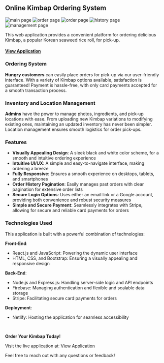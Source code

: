 ## Online Kimbap Ordering System

![main page](/images/screenshot_main.png)
![order page](/images/screenshot_order01.png)
![order page](/images/screenshot_order02.png)
![history page](/images/screenshot_order_history.png)
![management page](/images/screenshot_management.png)

This web application provides a convenient platform for ordering delicious Kimbap, a popular Korean seaweed rice roll, for pick-up.

#### [View Application](https://elly-kimbap.netlify.app/)

### Ordering System

**Hungry customers** can easily place orders for pick-up via our user-friendly interface. With a variety of Kimbap options available, satisfaction is guaranteed! Payment is hassle-free, with only card payments accepted for a smooth transaction process.

### Inventory and Location Management

**Admins** have the power to manage photos, ingredients, and pick-up locations with ease. From uploading new Kimbap variations to modifying existing ones, maintaining an updated inventory has never been simpler. Location management ensures smooth logistics for order pick-ups.

### Features

- **Visually Appealing Design**: A sleek black and white color scheme, for a smooth and intuitive ordering experience
- **Intuitive UI/UX**: A simple and easy-to-navigate interface, making ordering a breeze
- **Fully Responsive**: Ensures a smooth experience on desktops, tablets, and smartphones
- **Order History Pagination**: Easily manages past orders with clear pagination for extensive order lists
- **Secure Login Options**: Uses either an email link or a Google account, providing both convenience and robust security measures
- **Simple and Secure Payment**: Seamlessly integrates with Stripe, allowing for secure and reliable card payments for orders

### Technologies Used

This application is built with a powerful combination of technologies:

**Front-End**:

- React.js and JavaScript: Powering the dynamic user interface
- HTML, CSS, and Bootstrap: Ensuring a visually appealing and responsive design

**Back-End**:

- Node.js and Express.js: Handling server-side logic and API endpoints
- Firebase: Managing authentication and flexible and scalable data storage
- Stripe: Facilitating secure card payments for orders

**Deployment**:

- Netlify: Hosting the application for seamless accessibility

<br />

**Order Your Kimbap Today!**

Visit the live application at: [View Application](https://elly-kimbap.netlify.app/)

Feel free to reach out with any questions or feedback!
